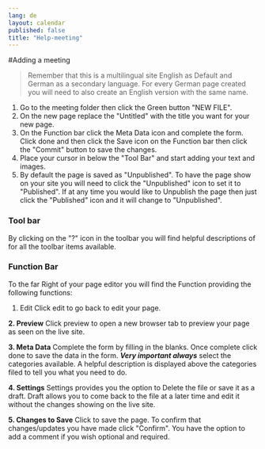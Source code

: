 ```yaml
---
lang: de
layout: calendar
published: false
title: "Help-meeting"
---
```



#Adding a meeting
 
>  Remember that this is a multilingual site English as Default and German as a secondary language. For every German page created you will need to also create an English version with the same name.
 
1. Go to the meeting folder then click the Green button "NEW FILE". 
2. On the new page replace the "Untitled" with the title you want for your new page.
3. On the Function bar click the Meta Data icon and complete the form. Click done and then click the Save icon on the Function bar then click the "Commit" button to save the changes.
4. Place your cursor in below the "Tool Bar" and start adding your text and images.
5. By default the page is saved as "Unpublished". To have the page show on your site you will need to click the "Unpublished" icon to set it to "Published". If at any time you would like to Unpublish the page then just click the "Published" icon and it will change to "Unpublished".
 
### Tool bar
By clicking on the "?" icon in the toolbar you will find helpful descriptions of for all the toolbar items available. 
 
### Function Bar
To the far Right of your page editor you will find the Function providing the following functions:
1. Edit
Click edit to go back to edit your page.
 
**2. Preview**
Click preview to open a new browser tab to preview your page as seen on the live site.
 
**3. Meta Data**
Complete the form by filling in the blanks. Once complete click done to save the data in the form. _**Very important always**_ select the categories available. A helpful description is displayed above the categories filed to tell you what you need to do.
 
**4. Settings**
Settings provides you the option to Delete the file or save it as a draft. Draft allows you to come back to the file at a later time and edit it without the changes showing on the live site.
 
**5. Changes to Save**
Click to save the page. To confirm that changes/updates you have made click "Confirm". You have the option to add a comment if you wish optional and required.
